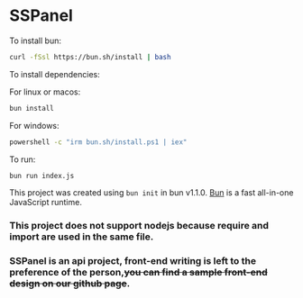 # SSPanel

To install bun:

```bash
curl -fSsl https://bun.sh/install | bash
```

To install dependencies:

For linux or macos:
```bash
bun install
```

For windows:

```bat
powershell -c "irm bun.sh/install.ps1 | iex"
```

To run:

```bash
bun run index.js
```

This project was created using `bun init` in bun v1.1.0. [Bun](https://bun.sh) is a fast all-in-one JavaScript runtime.

### This project does not support nodejs because require and import are used in the same file.

### SSPanel is an api project, front-end writing is left to the preference of the person,~~you can find a sample front-end design on our github page~~.

